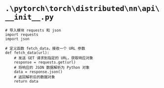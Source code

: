 # `.\pytorch\torch\distributed\nn\api\__init__.py`

```
# 导入模块 requests 和 json
import requests
import json

# 定义函数 fetch_data，接收一个 URL 参数
def fetch_data(url):
    # 发送 GET 请求到指定的 URL，获取响应对象
    response = requests.get(url)
    # 将响应的 JSON 数据解析为 Python 对象
    data = response.json()
    # 返回解析后的数据对象
    return data
```